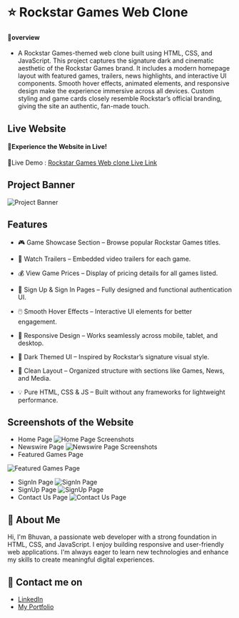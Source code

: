 
# ⭐ Rockstar Games Web Clone

#### 🔰overview

- A Rockstar Games-themed web clone built using HTML, CSS, and JavaScript. This project captures the signature dark and cinematic aesthetic of the Rockstar Games brand. It includes a modern homepage layout with featured games, trailers, news highlights, and interactive UI components. Smooth hover effects, animated elements, and responsive design make the experience immersive across all devices. Custom styling and game cards closely resemble Rockstar’s official branding, giving the site an authentic, fan-made touch.

## Live Website
#### 🚀Experience the Website in Live!
🔗Live Demo :
[Rockstar Games Web clone Live Link](https://bhuvan-anupoju.github.io/Rockstar-Games-Website/)
## Project Banner
![Project Banner](https://github.com/user-attachments/assets/d3047596-f5ca-43db-bcd3-a891356641a4)
## Features
- 🎮 Game Showcase Section – Browse popular Rockstar Games titles.

- 🎥 Watch Trailers – Embedded video trailers for each game.

- 💰 View Game Prices – Display of pricing details for all games listed.

- 🔐 Sign Up & Sign In Pages – Fully designed and functional authentication UI.

- 🖱️ Smooth Hover Effects – Interactive UI elements for better engagement.

- 📱 Responsive Design – Works seamlessly across mobile, tablet, and desktop.

- 🎨 Dark Themed UI – Inspired by Rockstar’s signature visual style.

- 📂 Clean Layout – Organized structure with sections like Games, News, and Media.

- 💡 Pure HTML, CSS & JS – Built without any frameworks for lightweight performance.

## Screenshots of the Website
- Home Page
![Home Page Screenshots](https://github.com/user-attachments/assets/8036bfd7-ef2c-4b77-bfe9-98e5ccb92851)
- Newswire Page
![Newswire Page Screenshots](https://github.com/user-attachments/assets/144e5358-0c4f-4a06-b285-009bf3c3df64)
- Featured Games Page

![Featured Games Page](https://github.com/user-attachments/assets/087b50b6-b3cd-4609-a254-3b84135a8df4)
- SignIn Page 
![SignIn Page](https://github.com/user-attachments/assets/1a82fa6e-2ff3-4b58-892c-51999fc1a814)
- SignUp Page
![SignUp Page](https://github.com/user-attachments/assets/d1df5da9-c0ca-4a49-9d4a-4f67e942c825)
- Contact Us  Page
![Contact Us Page](https://github.com/user-attachments/assets/fffd4a9c-c0a5-41c9-9659-df4a3c6c42ec)
## 👦 About Me
Hi, I'm Bhuvan, a passionate web developer with a strong foundation in HTML, CSS, and JavaScript. I enjoy building responsive and user-friendly web applications. I'm always eager to learn new technologies and enhance my skills to create meaningful digital experiences.

## 🔗 Contact me on
- [LinkedIn](https://www.linkedin.com/in/bhuvan-anupoju/)
- [My Portfolio](https://bhuvan-anupoju.github.io/Bhuvan.dev/)



